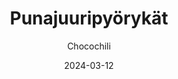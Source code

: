 ---
title: "Punajuuripyörykät"
image: "https://vegaanibotti.lauravuo.me/2024/03/2024-03-12_small.png"
date: 2024-03-12
receipt_url: "https://chocochili.net/2014/12/punajuuripyorykat/"
author: "Chocochili"
---
